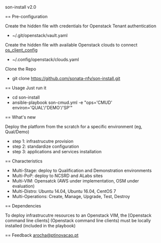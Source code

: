 son-install v2.0

== Pre-configuration

Create the hidden file with credentials for Openstack Tenant authentication
* ~/.git/openstack/vault.yaml

Create the hidden file with available Openstack clouds to connect [os_client_config](http://docs.openstack.org/developer/os-client-config/) 
* ~/.config/openstack/clouds.yaml

Clone the Repo
* git clone https://github.com/sonata-nfv/son-install.git

== Usage
Just run it
* cd son-install
* ansible-playbook son-cmud.yml -e "ops='CMUD' environ='QUAL'/'DEMO'/'SP'"


== What's new

Deploy the platform from the scratch for a specific environment (eg, Qual/Demo)
* step 1: infrastrucutre provision
* step 2: standardize configuration
* step 3: applications and services installation

== Characteristics

* Multi-Stage: deploy to Qualification and Demonstration environments
* Multi-PoP: deploy to NCSRD and ALabs sites
* Multi-VIM: Opensatck (AWS under implementation, OSM under evaluation)
* Multi-Distro: Ubuntu 14.04, Ubuntu 16.04, CentOS 7
* Multi-Operations: Create, Manage, Upgrade, Test, Destroy

== Dependencies

To deploy infrastrucutre resources to an Openstack VIM, the [Openstack command line clients] (Openstack command line clients) must be locally installed (included in the playbook)

== Feedback
arocha@ptinovacao.pt
